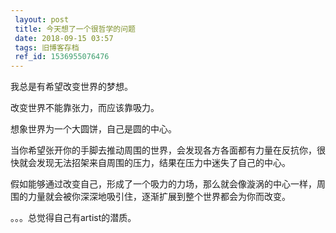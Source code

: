 ```yaml
---
 layout: post
 title: 今天想了一个很哲学的问题
 date: 2018-09-15 03:57
 tags: 旧博客存档
 ref_id: 1536955076476
---
```

我总是有希望改变世界的梦想。

改变世界不能靠张力，而应该靠吸力。

想象世界为一个大圆饼，自己是圆的中心。

当你希望张开你的手脚去推动周围的世界，会发现各方各面都有力量在反抗你，很快就会发现无法招架来自周围的压力，结果在压力中迷失了自己的中心。

假如能够通过改变自己，形成了一个吸力的力场，那么就会像漩涡的中心一样，周围的力量就会被你深深地吸引住，逐渐扩展到整个世界都会为你而改变。

。。。总觉得自己有artist的潜质。

